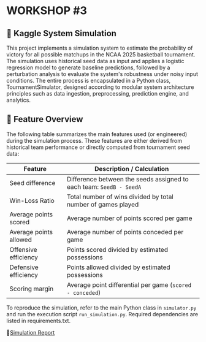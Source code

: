 
# WORKSHOP #3
## 🏀 Kaggle System Simulation

This project implements a simulation system to estimate the probability of victory for all possible matchups in the NCAA 2025 basketball tournament. The simulation uses historical seed data as input and applies a logistic regression model to generate baseline predictions, followed by a perturbation analysis to evaluate the system's robustness under noisy input conditions. The entire process is encapsulated in a Python class, TournamentSimulator, designed according to modular system architecture principles such as data ingestion, preprocessing, prediction engine, and analytics.

## 🧮 Feature Overview

The following table summarizes the main features used (or engineered) during the simulation process. These features are either derived from historical team performance or directly computed from tournament seed data:

| Feature                | Description / Calculation                                                |
|------------------------|---------------------------------------------------------------------------|
| Seed difference        | Difference between the seeds assigned to each team: `SeedB - SeedA`     |
| Win-Loss Ratio         | Total number of wins divided by total number of games played            |
| Average points scored  | Average number of points scored per game                                |
| Average points allowed | Average number of points conceded per game                              |
| Offensive efficiency   | Points scored divided by estimated possessions                          |
| Defensive efficiency   | Points allowed divided by estimated possessions                         |
| Scoring margin         | Average point differential per game (`scored - conceded`)    

To reproduce the simulation, refer to the main Python class in `simulator.py` and run the execution script `run_simulation.py`. Required dependencies are listed in requirements.txt.

📍[Simulation Report](SimulationReport.pdf)